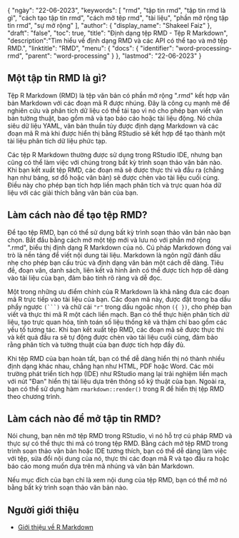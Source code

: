 {
"ngày": "22-06-2023",
  "keywords": [
"rmd",
"tập tin rmd",
"tập tin rmd là gì",
"cách tạo tập tin rmd",
"cách mở tệp rmd",
"tài liệu",
"phần mở rộng tập tin rmd",
"sự mở rộng"
],
  "author": {
"display_name": "Shakeel Faiz"
},
"draft": "false",
"toc": true,
"title": "Định dạng tệp RMD - Tệp R Markdown",
  "description":"Tìm hiểu về định dạng RMD và các API có thể tạo và mở tệp RMD.",
  "linktitle": "RMD",
  "menu": {
    "docs": {
      "identifier": "word-processing-rmd",
      "parent": "word-processing"
}
},
"lastmod": "22-06-2023"
}

## Một tập tin RMD là gì?

Tệp R Markdown (RMD) là tệp văn bản có phần mở rộng ".rmd" kết hợp văn bản Markdown với các đoạn mã R được nhúng. Đây là công cụ mạnh mẽ để nghiên cứu và phân tích dữ liệu có thể tái tạo vì nó cho phép bạn viết văn bản tường thuật, bao gồm mã và tạo báo cáo hoặc tài liệu động. Nó chứa siêu dữ liệu YAML, văn bản thuần túy được định dạng Markdown và các đoạn mã R mà khi được hiển thị bằng RStudio sẽ kết hợp để tạo thành một tài liệu phân tích dữ liệu phức tạp.

Các tệp R Markdown thường được sử dụng trong RStudio IDE, nhưng bạn cũng có thể làm việc với chúng trong bất kỳ trình soạn thảo văn bản nào. Khi bạn kết xuất tệp RMD, các đoạn mã sẽ được thực thi và đầu ra (chẳng hạn như bảng, sơ đồ hoặc văn bản) sẽ được chèn vào tài liệu cuối cùng. Điều này cho phép bạn tích hợp liền mạch phân tích và trực quan hóa dữ liệu với các giải thích bằng văn bản của bạn.

## Làm cách nào để tạo tệp RMD?

Để tạo tệp RMD, bạn có thể sử dụng bất kỳ trình soạn thảo văn bản nào bạn chọn. Bắt đầu bằng cách mở một tệp mới và lưu nó với phần mở rộng ".rmd", biểu thị định dạng R Markdown của nó. Cú pháp Markdown đóng vai trò là nền tảng để viết nội dung tài liệu. Markdown là ngôn ngữ đánh dấu nhẹ cho phép bạn cấu trúc và định dạng văn bản một cách dễ dàng. Tiêu đề, đoạn văn, danh sách, liên kết và hình ảnh có thể được tích hợp dễ dàng vào tài liệu của bạn, đảm bảo tính rõ ràng và dễ đọc.

Một trong những ưu điểm chính của R Markdown là khả năng đưa các đoạn mã R trực tiếp vào tài liệu của bạn. Các đoạn mã này, được đặt trong ba dấu phẩy ngược `(```)` và chữ cái `"r"` trong dấu ngoặc nhọn `({ })`, cho phép bạn viết và thực thi mã R một cách liền mạch. Bạn có thể thực hiện phân tích dữ liệu, tạo trực quan hóa, tính toán số liệu thống kê và thậm chí bao gồm các yếu tố tương tác. Khi bạn kết xuất tệp RMD, các đoạn mã sẽ được thực thi và kết quả đầu ra sẽ tự động được chèn vào tài liệu cuối cùng, đảm bảo rằng phân tích và tường thuật của bạn được tích hợp đầy đủ.

Khi tệp RMD của bạn hoàn tất, bạn có thể dễ dàng hiển thị nó thành nhiều định dạng khác nhau, chẳng hạn như HTML, PDF hoặc Word. Các môi trường phát triển tích hợp (IDE) như RStudio mang lại trải nghiệm liền mạch với nút "Đan" hiển thị tài liệu dựa trên thông số kỹ thuật của bạn. Ngoài ra, bạn có thể sử dụng hàm `rmarkdown::render()` trong R để hiển thị tệp RMD theo chương trình.

## Làm cách nào để mở tập tin RMD?

Nói chung, bạn nên mở tệp RMD trong RStudio, vì nó hỗ trợ cú pháp RMD và thực sự có thể thực thi mã có trong tệp RMD. Bằng cách mở tệp RMD trong trình soạn thảo văn bản hoặc IDE tương thích, bạn có thể dễ dàng làm việc với tệp, sửa đổi nội dung của nó, thực thi các đoạn mã R và tạo đầu ra hoặc báo cáo mong muốn dựa trên mã nhúng và văn bản Markdown.

Nếu mục đích của bạn chỉ là xem nội dung của tệp RMD, bạn có thể mở nó bằng bất kỳ trình soạn thảo văn bản nào.

## Người giới thiệu
* [Giới thiệu về R Markdown](https://rmarkdown.rstudio.com/articles_intro.html)

